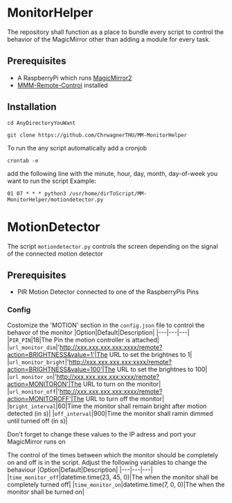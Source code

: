 # MonitorHelper

The repository shall function as a place to bundle every script to control the behavior of the MagicMirror other than adding a module for every task.

## Prerequisites
- A RaspberryPi which runs [MagicMirror2](https://github.com/MichMich/MagicMirror/tree/develop)
- [MMM-Remote-Control](https://github.com/Jopyth/MMM-Remote-Control) installed

## Installation
```
cd AnyDirectoryYouWant
```
```
git clone https://github.com/ChrwagnerTHU/MM-MonitorHelper
```
To run the any script automatically add a cronjob
```
crontab -e
```
add the following line with the minute, hour, day, month, day-of-week you want to run the script
Example:
```
01 07 * * * python3 /usr/home/dirToScript/MM-MonitorHelper/motiondetector.py
````

# MotionDetector

The script `motiondetector.py` controls the screen  depending on the signal of the connected motion detector 

## Prerequisites
- PIR Motion Detector connected to one of the RaspberryPis Pins 

### Config
Costomize the 'MOTION' section in the `config.json` file to control the behavor of the monitor
|Option|Default|Description|
|---|---|---|
|`PIR_PIN`|18|The Pin the motion controller is attached|
|`url_monitor_dim`|'http://xxx.xxx.xxx.xxx:xxxx/remote?action=BRIGHTNESS&value=1'|The URL to set the brightnes to 1|
|`url_monitor_bright`|'http://xxx.xxx.xxx.xxx:xxxx/remote?action=BRIGHTNESS&value=100'|The URL to set the brightnes to 100|
|`url_monitor_on`|'http://xxx.xxx.xxx.xxx:xxxx/remote?action=MONITORON'|The URL to turn on the monitor|
|`url_monitor_off`|'http://xxx.xxx.xxx.xxx:xxxx/remote?action=MONITOROFF'|The URL to turn off the monitor|
|`bright_interval`|60|Time the monitor shall remain bright after motion detected (in s)|
|`off_interval`|900|Time the monitor shall ramin dimmed until turned off (in s)|

Don't forget to change these values to the IP adress and port your MagicMirror runs on 

The control of the times between which the monitor should be completely on and off is in the script. Adjust the following variables to change the behaviour
|Option|Default|Description|
|---|---|---|
|`time_monitor_off`|datetime.time(23, 45, 0)|The when the monitor shall be completely turned off|
|`time_monitor_on`|datetime.time(7, 0, 0)|The when the monitor shall be turned on|
